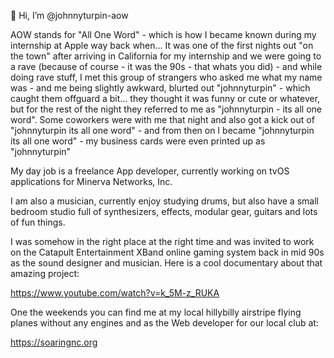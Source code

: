 👋 Hi, I’m @johnnyturpin-aow

AOW stands for "All One Word" - which is how I became known during my internship at Apple way back when... It was one of the first nights out "on the town" after arriving in California for my internship and we were going to a rave (because of course - it was the 90s - that whats you did) - and while doing rave stuff, I met this group of strangers who asked me what my name was - and me being slightly awkward, blurted out "johnnyturpin" - which caught them offguard a bit... they thought it was funny or cute or whatever, but for the rest of the night they referred to me as "johnnyturpin - its all one word". Some coworkers were with me that night and also got a kick out of "johnnyturpin its all one word" - and from then on I became "johnnyturpin its all one word" - my business cards were even printed up as "johnnyturpin"

My day job is a freelance App developer, currently working on tvOS applications for Minerva Networks, Inc.

I am also a musician, currently enjoy studying drums, but also have a small bedroom studio full of synthesizers, effects, modular gear, guitars and lots of fun things.

I was somehow in the right place at the right time and was invited to work on the Catapult Entertainment XBand online gaming system back in mid 90s as the sound designer and musician. Here is a cool documentary about that amazing project:

https://www.youtube.com/watch?v=k_5M-z_RUKA

One the weekends you can find me at my local hillybilly airstripe flying planes without any engines and as the Web developer for our local club at:

https://soaringnc.org



<!---
johnnyturpin-aow/johnnyturpin-aow is a ✨ special ✨ repository because its `README.md` (this file) appears on your GitHub profile.
You can click the Preview link to take a look at your changes.
--->
